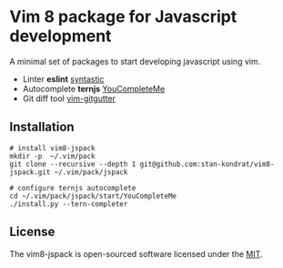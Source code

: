 # Vim 8 package for Javascript development 

A minimal set of packages to start developing javascript using vim.

* Linter **eslint** [syntastic](https://github.com/scrooloose/syntastic)
* Autocomplete **ternjs** [YouCompleteMe](https://github.com/Valloric/YouCompleteMe)
* Git diff tool [vim-gitgutter](https://github.com/airblade/vim-gitgutter)


## Installation

```shell
# install vim8-jspack
mkdir -p  ~/.vim/pack
git clone --recursive --depth 1 git@github.com:stan-kondrat/vim8-jspack.git ~/.vim/pack/jspack

# configure ternjs autocomplete 
cd ~/.vim/pack/jspack/start/YouCompleteMe
./install.py --tern-completer
```

## License

The vim8-jspack is open-sourced software licensed under the [MIT](https://github.com/stan-kondrat/vim8-jspack/blob/master/LICENSE).
